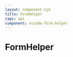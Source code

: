 ```yaml
---
layout: component.njk
title: FormHelper
tags: api
component: vscode-form-helper
---
```


# FormHelper
